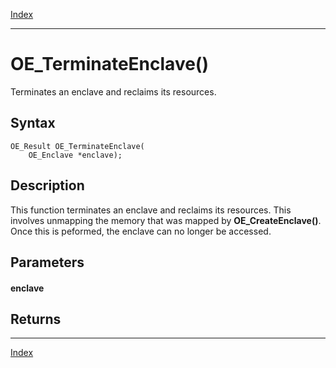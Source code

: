 [Index](index.md)

---
# OE_TerminateEnclave()

Terminates an enclave and reclaims its resources.

## Syntax

    OE_Result OE_TerminateEnclave(
        OE_Enclave *enclave);
## Description 

This function terminates an enclave and reclaims its resources. This involves unmapping the memory that was mapped by **OE_CreateEnclave()**. Once this is peformed, the enclave can no longer be accessed.

## Parameters

#### enclave

## Returns

---
[Index](index.md)

